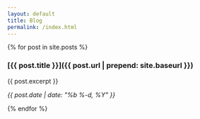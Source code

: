 ```yaml
---
layout: default
title: Blog
permalink: /index.html
---
```


{% for post in site.posts %}

<div class="post-summary">
  
### [{{ post.title }}]({{ post.url | prepend: site.baseurl }})

{{ post.excerpt }}

_{{ post.date | date: "%b %-d, %Y" }}_ 

</div>
{% endfor %}
